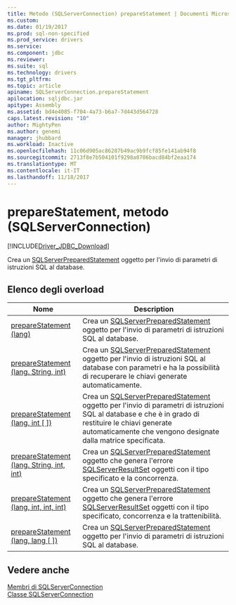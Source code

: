 ```yaml
---
title: Metodo (SQLServerConnection) prepareStatement | Documenti Microsoft
ms.custom: 
ms.date: 01/19/2017
ms.prod: sql-non-specified
ms.prod_service: drivers
ms.service: 
ms.component: jdbc
ms.reviewer: 
ms.suite: sql
ms.technology: drivers
ms.tgt_pltfrm: 
ms.topic: article
apiname: SQLServerConnection.prepareStatement
apilocation: sqljdbc.jar
apitype: Assembly
ms.assetid: bd4e4085-f704-4a73-b6a7-7d443d564728
caps.latest.revision: "10"
author: MightyPen
ms.author: genemi
manager: jhubbard
ms.workload: Inactive
ms.openlocfilehash: 11c06d905ac86287b49ac9b9fcf85fe141ab94f8
ms.sourcegitcommit: 2713f8e7b504101f9298a0706bacd84bf2eaa174
ms.translationtype: MT
ms.contentlocale: it-IT
ms.lasthandoff: 11/18/2017
---
```

# <a name="preparestatement-method-sqlserverconnection"></a>prepareStatement, metodo (SQLServerConnection)
[!INCLUDE[Driver_JDBC_Download](../../../includes/driver_jdbc_download.md)]

  Crea un [SQLServerPreparedStatement](../../../connect/jdbc/reference/sqlserverpreparedstatement-class.md) oggetto per l'invio di parametri di istruzioni SQL al database.  
  
## <a name="overload-list"></a>Elenco degli overload  
  
|Nome|Description|  
|----------|-----------------|  
|[prepareStatement (lang)](../../../connect/jdbc/reference/preparestatement-method-java-lang-string.md)|Crea un [SQLServerPreparedStatement](../../../connect/jdbc/reference/sqlserverpreparedstatement-class.md) oggetto per l'invio di parametri di istruzioni SQL al database.|  
|[prepareStatement (lang. String, int)](../../../connect/jdbc/reference/preparestatement-method-java-lang-string-int.md)|Crea un [SQLServerPreparedStatement](../../../connect/jdbc/reference/sqlserverpreparedstatement-class.md) oggetto per l'invio di istruzioni SQL al database con parametri e ha la possibilità di recuperare le chiavi generate automaticamente.|  
|[prepareStatement (lang, int &#91; &#93;)](../../../connect/jdbc/reference/preparestatement-method-java-lang-string.md)|Crea un [SQLServerPreparedStatement](../../../connect/jdbc/reference/sqlserverpreparedstatement-class.md) oggetto per l'invio di parametri di istruzioni SQL al database e che è in grado di restituire le chiavi generate automaticamente che vengono designate dalla matrice specificata.|  
|[prepareStatement (lang. String, int, int)](../../../connect/jdbc/reference/preparestatement-method-java-lang-string-int-int.md)|Crea un [SQLServerPreparedStatement](../../../connect/jdbc/reference/sqlserverpreparedstatement-class.md) oggetto che genera l'errore [SQLServerResultSet](../../../connect/jdbc/reference/sqlserverresultset-class.md) oggetti con il tipo specificato e la concorrenza.|  
|[prepareStatement (lang, int, int, int)](../../../connect/jdbc/reference/preparestatement-method-java-lang-string-int-int-int.md)|Crea un [SQLServerPreparedStatement](../../../connect/jdbc/reference/sqlserverpreparedstatement-class.md) oggetto che genera l'errore [SQLServerResultSet](../../../connect/jdbc/reference/sqlserverresultset-class.md) oggetti con il tipo specificato, concorrenza e la trattenibilità.|  
|[prepareStatement (lang, lang &#91; &#93;)](../../../connect/jdbc/reference/preparestatement-method-java-lang-string-java-lang-string.md)|Crea un [SQLServerPreparedStatement](../../../connect/jdbc/reference/sqlserverpreparedstatement-class.md) oggetto per l'invio di parametri di istruzioni SQL al database.|  
  
## <a name="see-also"></a>Vedere anche  
 [Membri di SQLServerConnection](../../../connect/jdbc/reference/sqlserverconnection-members.md)   
 [Classe SQLServerConnection](../../../connect/jdbc/reference/sqlserverconnection-class.md)  
  
  
